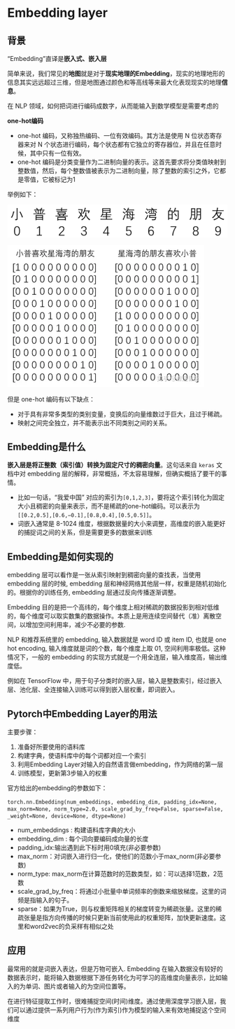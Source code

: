 # Embedding layer

## 背景

“Embedding”直译是**嵌入式、嵌入层**

简单来说，我们常见的**地图**就是对于**现实地理的Embedding**，现实的地理地形的信息其实远远超过三维，但是地图通过颜色和等高线等来最大化表现现实的地理**信息**。

在 NLP 领域，如何把词进行编码成数字，从而能输入到数学模型是需要考虑的

**one-hot编码**

- one-hot 编码，又称独热编码、一位有效编码。其方法是使用 N 位状态寄存器来对 N 个状态进行编码，每个状态都有它独立的寄存器位，并且在任意时候，其中只有一位有效。
- one-hot 编码是分类变量作为二进制向量的表示。这首先要求将分类值映射到整数值，然后，每个整数值被表示为二进制向量，除了整数的索引之外，它都是零值，它被标记为1

举例如下：

![img](../imgs/v2-eadcf28c80620820af7fe9bd0fa8590c_720w.png)

![img](../imgs/v2-13d067eeecc35916ef4802b595a55ab9_720w.webp)

但是 one-hot 编码有以下缺点：

- 对于具有非常多类型的类别变量，变换后的向量维数过于巨大，且过于稀疏。
- 映射之间完全独立，并不能表示出不同类别之间的关系。



## Embedding是什么

**嵌入层是将正整数（索引值）转换为固定尺寸的稠密向量**。这句话来自 `keras` 文档中对 embedding 层的解释，非常概括，不太容易理解，但确实概括了要干的事情。

- 比如一句话，“我爱中国” 对应的索引为`[0,1,2,3]`，要将这个索引转化为固定大小且稠密的向量来表示，而不是稀疏的one-hot编码。可以表示为`[[0.2,0.5],[0.6,−0.1],[0.8,0.4],[0.5,0.5]]`。
- 词嵌入通常是 8-1024 维度，根据数据量的大小来调整，高维度的嵌入能更好的捕捉词之间的关系，但是需要更多的数据来训练



## Embedding是如何实现的

embedding 层可以看作是一张从索引映射到稠密向量的查找表，当使用 embedding 层的时候, embedding 层和神经网络其他层一样，权重是随机初始化的。根据你的训练任务, embedding 层通过反向传播逐渐调整。

Embedding 目的是把一个高纬的，每个维度上相对稀疏的数据投影到相对低维的，每个维度可以取实数集的数据操作。本质上是用连续空间替代（准）离散空间，以增加空间利用率，减少不必要的参数.

NLP 和推荐系统里的 embedding, 输入数据就是 word ID 或 item ID, 也就是 one hot encoding, 输入维度就是词的个数，每个维度上取 01, 空间利用率极低。这种情况下，一般的 embedding 的实现方式就是一个用全连层，输入维度高，输出维度低。

例如在 TensorFlow 中，用于句子分类时的嵌入层，输入是整数索引，经过嵌入层、池化层、全连接输入训练可以得到嵌入层权重，即词嵌入。



## Pytorch中Embedding Layer的用法

主要步骤：

1. 准备好所要使用的语料库
2. 构建字典，使语料库中的每个词都对应一个索引
3. 利用Embedding Layer对输入的自然语言做embedding，作为网络的第一层
4. 训练模型，更新第3步输入的权重



官方给出的embedding的参数如下：

```
torch.nn.Embedding(num_embeddings, embedding_dim, padding_idx=None, max_norm=None, norm_type=2.0, scale_grad_by_freq=False, sparse=False, _weight=None, device=None, dtype=None)
```

- num_embeddings : 构建语料库字典的大小
- embedding_dim : 每个词向要编码成向量的长度
- padding_idx:输出遇到此下标时用0填充(非必要参数)
- max_norm：对词嵌入进行归一化，使他们的范数小于max_norm(非必要参数)
- norm_type: max_norm在计算范数时的范数类型，如：可以选择1范数，2范数
- scale_grad_by_freq：将通过小批量中单词频率的倒数来缩放梯度。这里的词频是指输入的句子。
- sparse：如果为True，则与权重矩阵相关的梯度转变为稀疏张量。这里的稀疏张量是指方向传播的时候只更新当前使用此的权重矩阵，加快更新速度。这里和word2vec的负采样有相似之处



## 应用

最常用的就是词嵌入表达，但是万物可嵌入. Embedding 在输入数据没有较好的数据表示时，能将输入数据根据下游任务转化为可学习的高维度向量表示，比如输入的为单词、图片或者输入的为空间位置等。

在进行特征提取工作时，很难捕捉空间(时间)维度。通过使用深度学习嵌入层，我们可以通过提供一系列用户行为(作为索引)作为模型的输入来有效地捕捉这个空间维度

